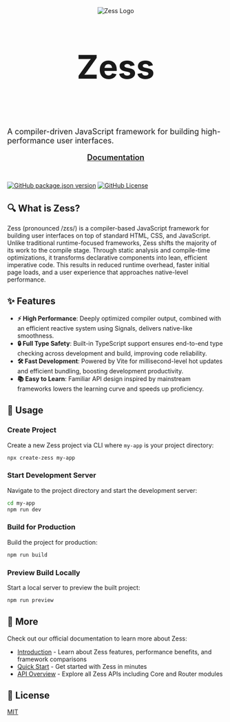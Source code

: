 <div style="display: flex; flex-direction: column; align-items: center;">
  <img src="https://pic1.imgdb.cn/item/68c7c093c5157e1a8804fb52.svg" alt="Zess Logo">
  <p style="font-size: 76px; font-weight: bold; line-height: 1.2;">Zess</p>
  <p style="font-size: 18px; font-weight: 400;">
    A compiler-driven JavaScript framework for building high-performance user interfaces.
  </p>
  <a href="https://rpsffx.github.io/zess/" target="_blank" alt="Zess Documentation" style="font-size: 18px; font-weight: 600; margin-bottom: 32px;">
    Documentation
  </a>
</div>

[![GitHub package.json version](https://img.shields.io/github/package-json/v/rpsffx/zess?style=for-the-badge)](https://github.com/rpsffx/zess/blob/main/package.json) [![GitHub License](https://img.shields.io/github/license/rpsffx/zess?style=for-the-badge)](https://github.com/rpsffx/zess/blob/main/LICENSE)

## 🔍 What is Zess?

Zess (pronounced /zɛs/) is a compiler-based JavaScript framework for building user interfaces on top of standard HTML, CSS, and JavaScript. Unlike traditional runtime-focused frameworks, Zess shifts the majority of its work to the compile stage. Through static analysis and compile-time optimizations, it transforms declarative components into lean, efficient imperative code. This results in reduced runtime overhead, faster initial page loads, and a user experience that approaches native-level performance.

## ✨ Features

- **⚡ High Performance**: Deeply optimized compiler output, combined with an efficient reactive system using Signals, delivers native-like smoothness.
- **🔒 Full Type Safety**: Built-in TypeScript support ensures end-to-end type checking across development and build, improving code reliability.
- **🛠️ Fast Development**: Powered by Vite for millisecond-level hot updates and efficient bundling, boosting development productivity.
- **📚 Easy to Learn**: Familiar API design inspired by mainstream frameworks lowers the learning curve and speeds up proficiency.

## 🚀 Usage

### Create Project

Create a new Zess project via CLI where `my-app` is your project directory:

```bash
npx create-zess my-app
```

### Start Development Server

Navigate to the project directory and start the development server:

```bash
cd my-app
npm run dev
```

### Build for Production

Build the project for production:

```bash
npm run build
```

### Preview Build Locally

Start a local server to preview the built project:

```bash
npm run preview
```

## 🔗 More

Check out our official documentation to learn more about Zess:

- [Introduction](https://rpsffx.github.io/zess/guide/start/introduction) - Learn about Zess features, performance benefits, and framework comparisons
- [Quick Start](https://rpsffx.github.io/zess/guide/start/getting-started) - Get started with Zess in minutes
- [API Overview](https://rpsffx.github.io/zess/api/) - Explore all Zess APIs including Core and Router modules

## 📝 License

[MIT](./LICENSE)
